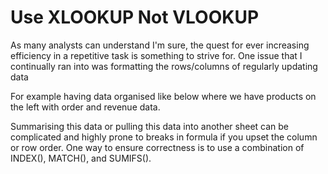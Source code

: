 Use XLOOKUP Not VLOOKUP
========================

As many analysts can understand I'm sure, the quest for ever increasing efficiency in a repetitive task is something to strive for. One issue that I continually ran into was formatting the rows/columns of regularly updating data

For example having data organised like below where we have products on the left with order and revenue data.



Summarising this data or pulling this data into another sheet can be complicated and highly prone to breaks in formula if you upset the column or row order. One way to ensure correctness is to use a combination of INDEX(), MATCH(), and SUMIFS().
